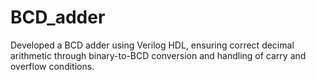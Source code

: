 # BCD_adder
Developed a BCD adder using Verilog HDL, ensuring correct decimal arithmetic through binary-to-BCD conversion and handling of carry and overflow conditions.
